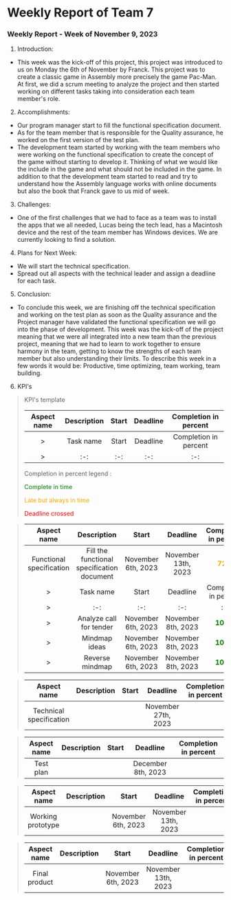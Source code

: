 # Weekly Report of Team 7
### Weekly Report - Week of November 9, 2023
1. Introduction:
- This week was the kick-off of this project, this project was introduced to us on Monday the 6th of November by Franck. This project was to create a classic game in Assembly more precisely the game Pac-Man. At first, we did a scrum meeting to analyze the project and then started working on different tasks taking into consideration each team member's role.
2. Accomplishments:
- Our program manager start to fill the functional specification document.
- As for the team member that is responsible for the Quality assurance, he worked on the first version of the test plan.
- The development team started by working with the team members who were working on the functional specification to create the concept of the game without starting to develop it. Thinking of what we would like the include in the game and what should not be included in the game. In addition to that the development team started to read and try to understand how the Assembly language works with online documents but also the book that Franck gave to us mid of week.
3. Challenges:
- One of the first challenges that we had to face as a team was to install the apps that we all needed, Lucas being the tech lead, has a Macintosh device and the rest of the team member has Windows devices. We are currently looking to find a solution.
4. Plans for Next Week:
- We will start the technical specification.
- Spread out all aspects with the technical leader and assign a deadline for each task.
5. Conclusion:
- To conclude this week, we are finishing off the technical specification and working on the test plan as soon as the Quality assurance and the Project manager have validated the functional specification we will go into the phase of development. This week was the kick-off of the project meaning that we were all integrated into a new team than the previous project, meaning that we had to learn to work together to ensure harmony in the team, getting to know the strengths of each team member but also understanding their limits. To describe this week in a few words it would be: Productive, time optimizing, team working, team building.
6. KPI's
>KPI's template 
>
>Aspect name|Description|Start|Deadline|Completion in percent|
>|:-:|:-:|:-:|:-:|:-:|
>>|Task name|Start|Deadline|Completion in percent|
>>|:-:|:-:|:-:|:-:|
>Completion in percent legend :
>
><span style=color:green>Complete in time</span>
>
><span style=color:orange>Late but always in time</span>
>
><span style=color:red>Deadline crossed</span>




>|Aspect name|Description|Start|Deadline|Completion in percent|
>|:-:|:-:|:-:|:-:|:-:|
>|Functional specification|Fill the functional specification document|November 6th, 2023|November 13th, 2023|<span style=color:orange>**72%**</span>|
>>|Task name|Start|Deadline|Completion in percent|
>>|:-:|:-:|:-:|:-:|
>>|Analyze call for tender|November 6th, 2023|November 8th, 2023|<span style=color:green>**100%**</span>|
>>|Mindmap ideas|November 6th, 2023|November 8th, 2023|<span style=color:green>**100%**</span>|
>>|Reverse mindmap|November 6th, 2023|November 8th, 2023|<span style=color:green>**100%**</span>|

>|Aspect name|Description|Start|Deadline|Completion in percent|
>|:-:|:-:|:-:|:-:|:-:|
>|Technical specification|||November 27th, 2023|<span style=color:orange></span>|

>|Aspect name|Description|Start|Deadline|Completion in percent|
>|:-:|:-:|:-:|:-:|:-:|
>|Test plan|||December 8th, 2023|<span style=color:orange></span>|

>|Aspect name|Description|Start|Deadline|Completion in percent|
>|:-:|:-:|:-:|:-:|:-:|
>|Working prototype||November 6th, 2023|November 13th, 2023|<span style=color:orange></span>|

>|Aspect name|Description|Start|Deadline|Completion in percent|
>|:-:|:-:|:-:|:-:|:-:|
>|Final product||November 6th, 2023|November 13th, 2023|<span style=color:orange></span>|